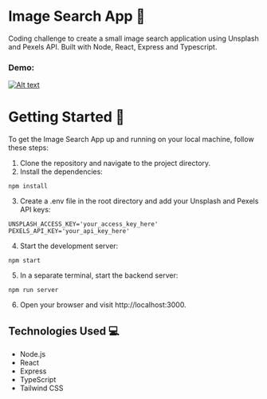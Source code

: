 # Image Search App 📸
Coding challenge to create a small image search application using Unsplash and Pexels API. Built with Node, React, Express and Typescript.

### Demo:
[![Alt text](https://img.youtube.com/vi/6hOFULTJ-JA/0.jpg)](https://www.youtube.com/watch?v=YOUTUBE_VIDEO_ID "Watch")


# Getting Started 🚀
To get the Image Search App up and running on your local machine, follow these steps:

1. Clone the repository and navigate to the project directory.
2. Install the dependencies:
```
npm install
```
3. Create a .env file in the root directory and add your Unsplash and Pexels API keys:
```
UNSPLASH_ACCESS_KEY='your_access_key_here'
PEXELS_API_KEY='your_api_key_here'
```
4. Start the development server:
```
npm start
```
5. In a separate terminal, start the backend server:
```
npm run server
```
6. Open your browser and visit http://localhost:3000.

## Technologies Used 💻
- Node.js
- React
- Express
- TypeScript
- Tailwind CSS
